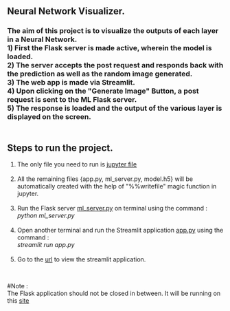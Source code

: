 ## Neural Network Visualizer.

<h3>The aim of this project is to visualize the outputs of each layer in a Neural Network. <br> 
1) First the Flask server is made active, wherein the model is loaded. <br>
2) The server accepts the post request and responds back with the prediction as well as the random image generated. <br>
3) The web app is made via Streamlit. <br>
4) Upon clicking on the "Generate Image" Button, a post request is sent to the ML Flask server. <br>
5) The response is loaded and the output of the various layer is displayed on the screen. <br>
<br>

## Steps to run the project.

1) The only file you need to run is [jupyter file](Walkthrough.ipynb) <br><br>
2) All the remaining files {app.py, ml_server.py, model.h5} will be automatically created with the help of "%%writefile" magic function in jupyter. <br><br>
3) Run the Flask server [ml_server.py](ml_server.py) on terminal using the command : <br>
  <i>python ml_server.py</i> <br><br>
4) Open another terminal and run the Streamlit application [app.py](app.py) using the command : <br>
  <i>streamlit run app.py</i> <br><br>
5) Go to the [url](https://localhost:8501) to view the streamlit application. <br>
<br>

#Note : <br>
  The Flask application should not be closed in between. It will be running on this [site](https://localhost:5000/)


